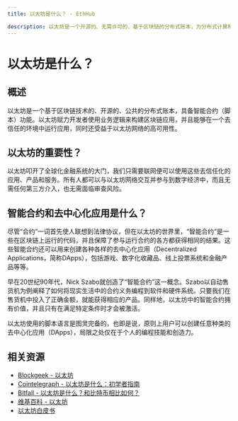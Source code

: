 ```yaml
---
title: 以太坊是什么？ - EthHub

description: 以太坊是一个开源的、无需许可的、基于区块链的分布式账本，为分布式计算和经济活动提供基础设施。
---
```


# 以太坊是什么？

## 概述

以太坊是一个基于区块链技术的、开源的、公共的分布式账本，具备智能合约（脚本）功能。以太坊赋力开发者使用业务逻辑来构建区块链应用，并且能够在一个去信任的环境中运行应用，同时还受益于以太坊网络的高可用性。

## 以太坊的重要性？

以太坊叩开了全球化金融系统的大门，我们只需要联网便可以使用这些去信任化的应用、产品和服务。所有人都可以与以太坊网络交互并参与到数字经济中，而且无需任何第三方介入，也无需面临审查风险。

## 智能合约和去中心化应用是什么？

尽管“合约”一词首先使人联想到法律协议，但在以太坊的世界里，“智能合约”是一些在区块链上运行的代码，并且保障了参与运行合约的各方都获得相同的结果。这些智能合约还可以用来创建各种各样的去中心化应用（Decentralized Applications，简称DApps），包括游戏、数字化收藏品、线上投票系统和金融产品等等。

早在20世纪90年代，Nick Szabo就创造了“智能合约”这一概念。Szabo以自动售货机为例阐释了如何将现实生活中的合约义务编程到软件和硬件系统。只要我们在售货机中投入了正确金额，就能获得相应的产品。同样地，以太坊中的智能合约拥有价值，并且只有在满足特定条件时才会被激活。

以太坊使用的脚本语言是图灵完备的，也即是说，原则上用户可以创建任意种类的去中心化应用（DApps），局限之处仅在于个人的编程技能和创造力。

## 相关资源

* [Blockgeek - 以太坊](https://blockgeeks.com/guides/ethereum/)
* [Cointelegraph - 以太坊是什么：初学者指南](https://cointelegraph.com/ethereum-for-beginners/what-is-ethereum)
* [Bitfall - 以太坊是什么？和比特币相比如何？](https://bitfalls.com/2017/09/19/what-ethereum-compare-to-bitcoin/)
* [维基百科 - 以太坊](https://en.wikipedia.org/wiki/Ethereum)
* [以太坊白皮书](https://github.com/ethereum/wiki/wiki/White-Paper)
